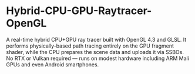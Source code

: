 # Hybrid-CPU-GPU-Raytracer-OpenGL
A real-time hybrid CPU+GPU ray tracer built with OpenGL 4.3 and GLSL. It performs physically-based path tracing entirely on the GPU fragment shader, while the CPU prepares the scene data and uploads it via SSBOs. No RTX or Vulkan required — runs on modest hardware including ARM Mali GPUs and even Android smartphones.
